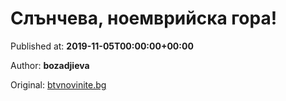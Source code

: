 
# Слънчева, ноемврийска гора!

Published at: **2019-11-05T00:00:00+00:00**

Author: **bozadjieva**

Original: [btvnovinite.bg](https://btvnovinite.bg/az-reporterut/priroda/slancheva-noemvrijska-gora_536870.html)


